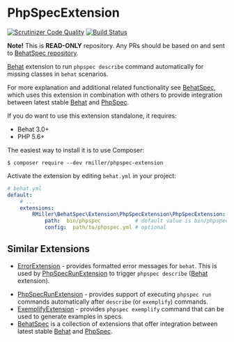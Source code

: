 PhpSpecExtension
================

[![Scrutinizer Code Quality](https://scrutinizer-ci.com/g/richardmiller/PhpSpecExtension/badges/quality-score.png?b=master)](https://scrutinizer-ci.com/g/richardmiller/PhpSpecExtension/?branch=master)
[![Build Status](https://scrutinizer-ci.com/g/richardmiller/PhpSpecExtension/badges/build.png?b=master)](https://scrutinizer-ci.com/g/richardmiller/PhpSpecExtension/build-status/master)

**Note!** This is **READ-ONLY** repository. Any PRs should be based on and sent
to [BehatSpec repository](https://github.com/richardmiller/BehatSpec).

[Behat](http://docs.behat.org/en/stable) extension to run `phpspec describe`
command automatically for missing classes in `behat` scenarios.

For more explanation and additional related functionality see
[BehatSpec](https://github.com/richardmiller/BehatSpec), which uses this
extension in combination with others to provide integration
between latest stable [Behat](http://docs.behat.org/en/stable) and
[PhpSpec](http://phpspec.net/en/stable).

If you do want to use this extension standalone, it requires:

* Behat 3.0+
* PHP 5.6+

The easiest way to install it is to use Composer:

```
$ composer require --dev rmiller/phpspec-extension
```

Activate the extension by editing `behat.yml` in your project:

```yaml
# behat.yml
default:
    # ...
    extensions:
        RMiller\BehatSpec\Extension\PhpSpecExtension\PhpSpecExtension:
            path:  bin/phpspec           # default value is bin/phpspec
            config:  path/to/phpspec.yml # optional
```

## Similar Extensions

* [ErrorExtension][11] - provides formatted error messages for `behat`. This is
  used by [PhpSpecRunExtension][20] to trigger `phpspec describe` ([Behat][1]
  extension).
- [PhpSpecRunExtension][20] - provides support of executing `phpspec run`
  commands automatically after `describe` (or `exemplify`) commands.
- [ExemplifyExtension][21] - provides `phpspec exemplify` command that can be
  used to generate examples in specs.
- [BehatSpec][3] is a collection of extensions that offer integration
  between latest stable [Behat][1] and [PhpSpec][2].

[1]: http://docs.behat.org/en/stable
[2]: http://phpspec.net/en/stable
[3]: https://github.com/richardmiller/BehatSpec
[11]: https://github.com/richardmiller/ErrorExtension
[20]: https://github.com/richardmiller/PhpSpecRunExtension
[21]: https://github.com/richardmiller/ExemplifyExtension

